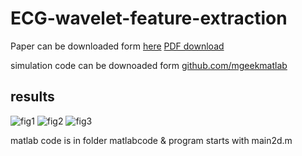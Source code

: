 # ECG-wavelet-feature-extraction

Paper can be downloaded form [here]()
[PDF download]()

simulation code can be downoaded form [github.com/mgeekmatlab](https://github.com/mgeekmatlab)

## results 

![fig1](https://raw.githubusercontent.com/mgeekmatlab/ECG-wavelet-feature-extraction/master/ecgresult%20-%20Copy.jpg)
![fig2](https://raw.githubusercontent.com/mgeekmatlab/ECG-wavelet-feature-extraction/master/ecgresult%20-%20Copy%20(2).jpg)
![fig3](https://raw.githubusercontent.com/mgeekmatlab/ECG-wavelet-feature-extraction/master/ecgresult%20-%20Copy%20(3).jpg)


matlab code is in folder matlabcode
& program starts with main2d.m
